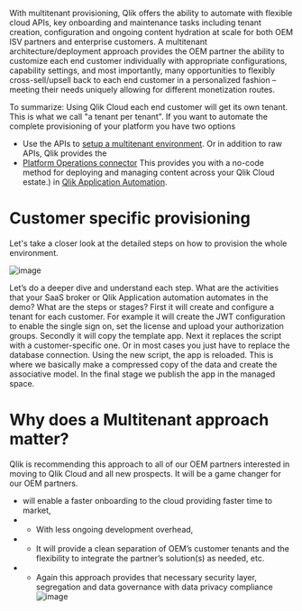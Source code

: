 With multitenant provisioning, Qlik offers the ability to automate with flexible cloud APIs, key onboarding and maintenance tasks including tenant creation, configuration and ongoing content hydration at scale for both OEM ISV partners and enterprise customers.
A multitenant architecture/deployment approach provides the OEM partner the ability to customize each end customer individually with appropriate configurations, capability settings, and most importantly, many opportunities to flexibly cross-sell/upsell back to each end customer in a personalized fashion – meeting their needs uniquely allowing for different monetization routes.

To summarize: Using Qlik Cloud each end customer will get its own tenant. This is what we call "a tenant per tenant". If you want to automate the complete provisioning of your platform you have two options
- Use the APIs to [setup a multitenant environment](https://qlik.dev/tutorials/platform-operations-overview). Or in addition to raw APIs, Qlik provides the 
- [Platform Operations connector](https://community.qlik.com/t5/Official-Support-Articles/Qlik-Application-Automation-How-to-get-started-with-the-Qlik/ta-p/2038740)  This provides you with a no-code method for deploying and managing content across your Qlik Cloud estate.) in [Qlik Application Automation](https://www.qlik.com/us/products/application-automation).

# Customer specific provisioning
Let's take a closer look at the detailed steps on how to provision the whole environment. 

![image](https://github.com/QHose/QRSMeteor/assets/12411165/0066552e-7d5e-471c-8b5b-e6885c474e6e)

Let’s do a deeper dive and understand each step. What are the activities that your SaaS broker or Qlik Application automation automates in the demo? What are the steps or stages?
First it will create and configure a tenant for each customer. For example it will create the JWT configuration to enable the single sign on, set the license and upload your authorization groups. 
Secondly it will copy the template app. 
Next it replaces the script with a customer-specific one.  Or in most cases you just have to replace the database connection. 
Using the new script, the app is reloaded.  This is where we basically make a compressed copy of the data and create the associative model. 
In the final stage we publish the app in the managed space.

# Why does a Multitenant  approach  matter?
Qlik is recommending this approach to all of our OEM partners interested in moving to Qlik Cloud and all new prospects.  It will be a game changer for our OEM partners. 
- will enable a faster onboarding to the cloud providing faster time to market, 
- - With less ongoing development overhead, 
- - It will provide a clean separation of OEM’s customer tenants and the flexibility to integrate the partner’s solution(s) as needed, etc. 
- - Again this approach provides that necessary security layer, segregation and data governance with data privacy compliance
![image](https://github.com/QHose/QRSMeteor/assets/12411165/b12c5347-4171-4069-be35-f5110ac93c29)
